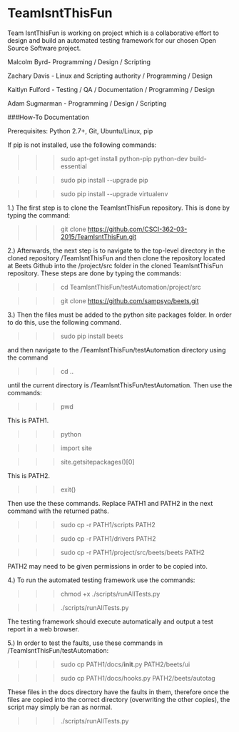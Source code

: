 # TeamIsntThisFun

Team IsntThisFun is working on project which is a collaborative effort to design and build an automated testing framework for our chosen Open Source Software project.

Malcolm Byrd- Programming / Design / Scripting

Zachary Davis - Linux and Scripting authority / Programming / Design

Kaitlyn Fulford - Testing / QA / Documentation / Programming / Design

Adam Sugmarman - Programming / Design / Scripting


###How-To Documentation

Prerequisites: Python 2.7+, Git, Ubuntu/Linux, pip

If pip is not installed, use the following commands:
>>>sudo apt-get install python-pip python-dev build-essential

>>>sudo pip install --upgrade pip

>>>sudo pip install --upgrade virtualenv


1.) The first step is to clone the TeamIsntThisFun repository. This is done by typing the command:  
>>>git clone https://github.com/CSCI-362-03-2015/TeamIsntThisFun.git

2.) Afterwards, the next step is to navigate to the top-level directory in the cloned repository /TeamIsntThisFun and then clone the repository located at Beets Github into the /project/src folder in the cloned TeamIsntThisFun repository. These steps are done by typing the commands:  
>>>cd TeamIsntThisFun/testAutomation/project/src

>>>git clone https://github.com/sampsyo/beets.git

3.) Then the files must be added to the python site packages folder. In order to do this, use the following command.

>>>sudo pip install beets

and then navigate to the /TeamIsntThisFun/testAutomation directory using the command
>>>cd ..

until the current directory is /TeamIsntThisFun/testAutomation. Then use the commands:
>>>pwd

This is PATH1.
>>>python

>>>import site

>>>site.getsitepackages()[0] 

This is PATH2.
>>> exit()

Then use the these commands. Replace PATH1 and PATH2 in the next command with the returned paths.
>>>sudo cp -r PATH1/scripts PATH2

>>>sudo cp -r PATH1/drivers PATH2

>>>sudo cp -r PATH1/project/src/beets/beets PATH2

PATH2 may need to be given permissions in order to be copied into.

4.) To run the automated testing framework use the commands:   
>>>chmod +x ./scripts/runAllTests.py

>>>./scripts/runAllTests.py

The testing framework should execute automatically and output a test report in a web browser.

5.) In order to test the faults, use these commands in /TeamIsntThisFun/testAutomation:
>>> sudo cp PATH1/docs/__init__.py PATH2/beets/ui

>>> sudo cp PATH1/docs/hooks.py PATH2/beets/autotag

These files in the docs directory have the faults in them, therefore once the files are copied into the correct directory (overwriting the other copies), the script may simply be ran as normal.

>>> ./scripts/runAllTests.py
